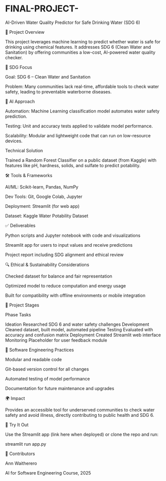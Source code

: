 # FINAL-PROJECT-
AI-Driven Water Quality Predictor for Safe Drinking Water (SDG 6)

📌 Project Overview

This project leverages machine learning to predict whether water is safe for drinking using chemical features. It addresses SDG 6 (Clean Water and Sanitation) by offering communities a low-cost, AI-powered water quality checker.

🎯 SDG Focus

Goal: SDG 6 – Clean Water and Sanitation

Problem: Many communities lack real-time, affordable tools to check water safety, leading to preventable waterborne diseases.


🧠 AI Approach

Automation: Machine Learning classification model automates water safety prediction.

Testing: Unit and accuracy tests applied to validate model performance.

Scalability: Modular and lightweight code that can run on low-resource devices.


Technical Solution

Trained a Random Forest Classifier on a public dataset (from Kaggle) with features like pH, hardness, solids, and sulfate to predict potability.

🛠️ Tools & Frameworks

AI/ML: Scikit-learn, Pandas, NumPy

Dev Tools: Git, Google Colab, Jupyter

Deployment: Streamlit (for web app)

Dataset: Kaggle Water Potability Dataset


✅ Deliverables

Python scripts and Jupyter notebook with code and visualizations

Streamlit app for users to input values and receive predictions

Project report including SDG alignment and ethical review


🔍 Ethical & Sustainability Considerations

Checked dataset for balance and fair representation

Optimized model to reduce computation and energy usage

Built for compatibility with offline environments or mobile integration


🧪 Project Stages

Phase	Tasks

Ideation	Researched SDG 6 and water safety challenges
Development	Cleaned dataset, built model, automated pipeline
Testing	Evaluated with accuracy and confusion matrix
Deployment	Created Streamlit web interface
Monitoring	Placeholder for user feedback module


🧩 Software Engineering Practices

Modular and readable code

Git-based version control for all changes

Automated testing of model performance

Documentation for future maintenance and upgrades


🌍 Impact

Provides an accessible tool for underserved communities to check water safety and avoid illness, directly contributing to public health and SDG 6.

🚀 Try It Out

Use the Streamlit app (link here when deployed) or clone the repo and run:

streamlit run app.py

🤝 Contributors

Ann Waitherero

AI for Software Engineering Course, 2025


